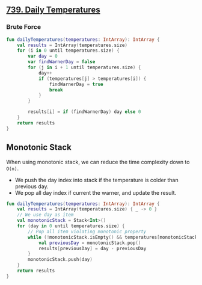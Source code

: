 ## [739. Daily Temperatures](https://leetcode.com/problems/daily-temperatures/)

### Brute Force
```kotlin
fun dailyTemperatures(temperatures: IntArray): IntArray {
    val results = IntArray(temperatures.size) 
    for (i in 0 until temperatures.size) {
        var day = 0
        var findWarnerDay = false
        for (j in i + 1 until temperatures.size) {
            day++
            if (temperatures[j] > temperatures[i]) {
                findWarnerDay = true
                break
            }
        }

        results[i] = if (findWarnerDay) day else 0
    }
    return results
}
```

## Monotonic Stack
When using monotonic stack, we can reduce the time complexity down to `O(n)`.

* We push the day index into stack if the temperature is colder than previous day.
* We pop all day index if current the warner, and update the result.

```kotlin
fun dailyTemperatures(temperatures: IntArray): IntArray {
    val results = IntArray(temperatures.size) { _ -> 0 }
    // We use day as item
    val monotonicStack = Stack<Int>()
    for (day in 0 until temperatures.size) {
        // Pop all item violating monotonic property
        while (!monotonicStack.isEmpty() && temperatures[monotonicStack.peek()] < temperatures[day]) {
            val previousDay = monotonicStack.pop()
            results[previousDay] = day - previousDay
        }
        monotonicStack.push(day)
    }
    return results
}
```